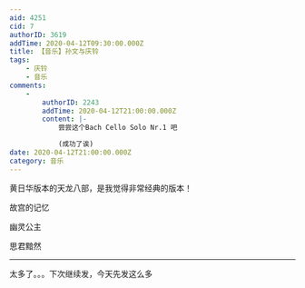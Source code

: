 ```yaml
---
aid: 4251
cid: 7
authorID: 3619
addTime: 2020-04-12T09:30:00.000Z
title: 【音乐】孙文与庆铃
tags:
    - 庆铃
    - 音乐
comments:
    -
        authorID: 2243
        addTime: 2020-04-12T21:00:00.000Z
        content: |-
            尝尝这个Bach Cello Solo Nr.1 吧

            (成功了诶)
date: 2020-04-12T21:00:00.000Z
category: 音乐
---
```


黄日华版本的天龙八部，是我觉得非常经典的版本！

故宫的记忆

幽灵公主

思君黯然

* * *

太多了。。。下次继续发，今天先发这么多

